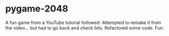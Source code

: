 # pygame-2048

A fun game from a YouTube tutorial followed. Attempted to remake it from the video... but had to go back and check bits. Refactored some code. Fun.
